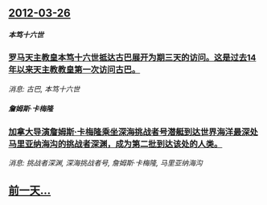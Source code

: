 ## [2012-03-26](/news/2012/03/26/index.md)

##### 本笃十六世
### [ 罗马天主教皇本笃十六世抵达古巴展开为期三天的访问。这是过去14年以来天主教教皇第一次访问古巴。](/news/2012/03/26/罗马天主教皇本笃十六世抵达古巴展开为期三天的访问-这是过去14年以来天主教教皇第一次访问古巴.md)
_消息: 古巴, 本笃十六世_

##### 詹姆斯·卡梅隆
### [加拿大导演詹姆斯·卡梅隆乘坐深海挑战者号潜艇到达世界海洋最深处马里亚纳海沟的挑战者深渊，成为第二批到达该处的人类。](/news/2012/03/26/加拿大导演詹姆斯-卡梅隆乘坐深海挑战者号潜艇到达世界海洋最深处马里亚纳海沟的挑战者深渊-成为第二批到达该处的人类.md)
_消息: 挑战者深渊, 深海挑战者号, 詹姆斯·卡梅隆, 马里亚纳海沟_

## [前一天...](/news/2012/03/25/index.md)

